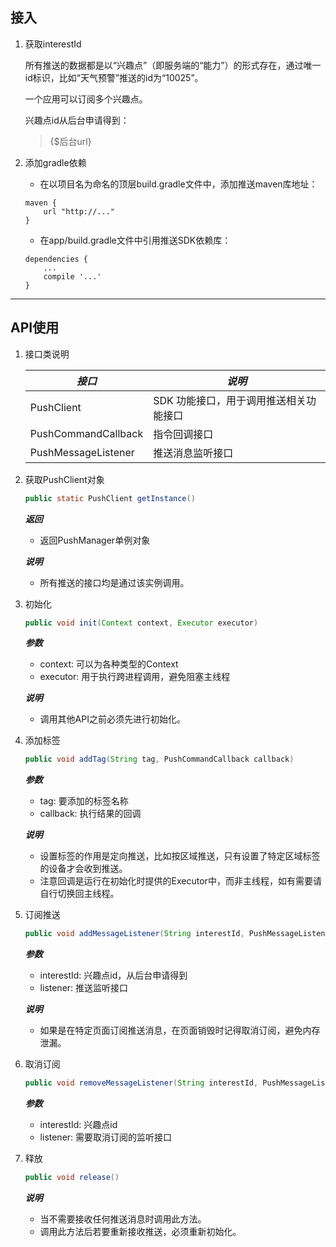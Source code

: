 ## 接入

1. 获取interestId

   所有推送的数据都是以“兴趣点”（即服务端的“能力”）的形式存在，通过唯一id标识，比如“天气预警”推送的id为“10025”。

   一个应用可以订阅多个兴趣点。

   兴趣点id从后台申请得到：

   > {$后台url}

2. 添加gradle依赖

   * 在以项目名为命名的顶层build.gradle文件中，添加推送maven库地址：
   ```
   maven {
       url "http://..."
   }
   ```
   * 在app/build.gradle文件中引用推送SDK依赖库：
   ```
   dependencies {
       ...
       compile '...'
   }
   ```

---

## API使用

1. 接口类说明

   |***接口***|***说明***|
   |-----------|-----------|
   | PushClient | SDK 功能接口，用于调用推送相关功能接口 |
   | PushCommandCallback | 指令回调接口 |
   | PushMessageListener | 推送消息监听接口 |

1. 获取PushClient对象
   ```java
   public static PushClient getInstance()
   ```
   ***返回***
   * 返回PushManager单例对象

   ***说明***

   * 所有推送的接口均是通过该实例调用。

1. 初始化

   ```java
   public void init(Context context, Executor executor)
   ```
   ***参数***
   * context: 可以为各种类型的Context
   * executor: 用于执行跨进程调用，避免阻塞主线程

   ***说明***

   * 调用其他API之前必须先进行初始化。

1. 添加标签
   ```java
   public void addTag(String tag, PushCommandCallback callback)
   ```
   ***参数***
   * tag: 要添加的标签名称
   * callback: 执行结果的回调

   ***说明***
   * 设置标签的作用是定向推送，比如按区域推送，只有设置了特定区域标签的设备才会收到推送。
   * 注意回调是运行在初始化时提供的Executor中，而非主线程，如有需要请自行切换回主线程。

1. 订阅推送
   ```java
   public void addMessageListener(String interestId, PushMessageListener listener)
   ```
   ***参数***
   * interestId: 兴趣点id，从后台申请得到
   * listener: 推送监听接口

   ***说明***

   * 如果是在特定页面订阅推送消息，在页面销毁时记得取消订阅，避免内存泄漏。

1. 取消订阅
   ```java
   public void removeMessageListener(String interestId, PushMessageListener listener)
   ```
   ***参数***

   * interestId: 兴趣点id
   * listener: 需要取消订阅的监听接口

1. 释放
   ```java
   public void release()
   ```
   ***说明***
   * 当不需要接收任何推送消息时调用此方法。
   * 调用此方法后若要重新接收推送，必须重新初始化。